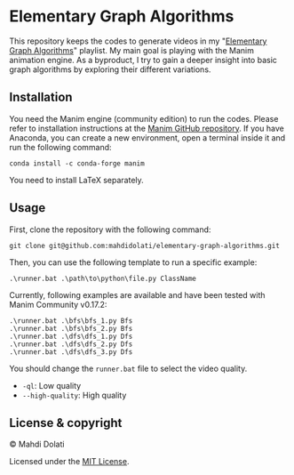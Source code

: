 # Elementary Graph Algorithms
This repository keeps the codes to generate videos in my "[Elementary Graph Algorithms](https://www.youtube.com/playlist?list=PLWkTpUb3t-2zqd2t4j47Wbw1GsxuQKmdX)" playlist.
My main goal is playing with the Manim animation engine. 
As a byproduct, I try to gain a deeper insight into basic graph algorithms by exploring their different variations.

## Installation
You need the Manim engine (community edition) to run the codes. 
Please refer to installation instructions at the [Manim GitHub repository](https://github.com/ManimCommunity/manim/). 
If you have Anaconda, you can create a new environment, open a terminal inside it and run the following command:
```
conda install -c conda-forge manim
```
You need to install LaTeX separately. 

## Usage
First, clone the repository with the following command:
```
git clone git@github.com:mahdidolati/elementary-graph-algorithms.git
```
Then, you can use the following template to run a specific example:
```
.\runner.bat .\path\to\python\file.py ClassName
```
Currently, following examples are available and have been tested with Manim Community v0.17.2:
```
.\runner.bat .\bfs\bfs_1.py Bfs
.\runner.bat .\bfs\bfs_2.py Bfs
.\runner.bat .\dfs\dfs_1.py Dfs
.\runner.bat .\dfs\dfs_2.py Dfs
.\runner.bat .\dfs\dfs_3.py Dfs
```

You should change the `runner.bat` file to select the video quality.
* `-ql`: Low quality
* `--high-quality`: High quality

## License & copyright
&copy; Mahdi Dolati

Licensed under the [MIT License](LICENSE).